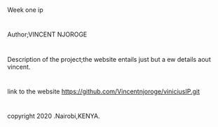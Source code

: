 #
Week one ip
#
Author;VINCENT NJOROGE
#
Description of the project;the website entails just but a ew details aout vincent.
#
#
link to the website https://github.com/Vincentnjoroge/viniciusIP.git
# 
copyright 2020 .Nairobi,KENYA.
